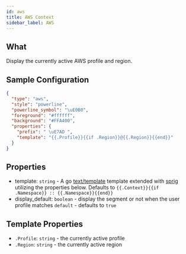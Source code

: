 ```yaml
---
id: aws
title: AWS Context
sidebar_label: AWS
---
```


## What

Display the currently active AWS profile and region.

## Sample Configuration

```json
{
  "type": "aws",
  "style": "powerline",
  "powerline_symbol": "\uE0B0",
  "foreground": "#ffffff",
  "background": "#FFA400",
  "properties": {
    "prefix": " \uE7AD ",
    "template": "{{.Profile}}{{if .Region}}@{{.Region}}{{end}}"
  }
}
```

## Properties

- template: `string` - A go [text/template][go-text-template] template extended with [sprig][sprig] utilizing the
properties below. Defaults to `{{.Context}}{{if .Namespace}} :: {{.Namespace}}{{end}}`
- display_default: `boolean` - display the segment or not when the user profile matches `default` - defaults
to `true`

## Template Properties

- `.Profile`: `string` - the currently active profile
- `.Region`: `string` - the currently active region

[go-text-template]: https://golang.org/pkg/text/template/
[sprig]: https://masterminds.github.io/sprig/
